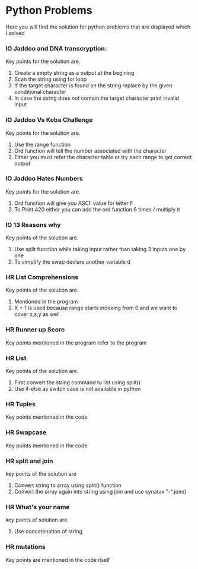 # Python Problems

Here you will find the solution for python problems that are displayed which I solved

### IO Jaddoo and DNA transcryption:
  Key points for the solution are.
  1. Create a empty string as a output at the begining
  2. Scan the string using for loop
  3. If the target character is found on the string replace by the given conditional character
  4. In case the string does not contain the target character print invalid input
  
  
### IO Jaddoo Vs Koba Challenge
   Key points for the solution are.
   1. Use the range function
   2. Ord function will tell the number associated with the character
   3. Either you must refer the character table or try each range to get correct output

### IO Jaddoo Hates Numbers
   Key points for the solution are.
   1. Ord function will give you ASCII value for letter F
   2. To Print 420 either you can add the ord function 6 times / multiply it

### IO 13 Reasons why
   Key points of the solution are.
   1. Use split function while taking input rather than taking 3 inputs one by one
   2. To simplify the swap declare another variable d

### HR List Comprehensions
   Key points of the solution are.
   1. Mentioned in the program
   2. X + 1 is used because range starts indexing from 0 and we want to cover x,z,y as well

### HR Runner up Score
   Key points mentioned in the program refer to the program
   
### HR List
   Key points of the solution are.
   1. First convert the string command to list using split()
   2. Use if-else as switch case is not available in python

### HR Tuples
  Key points mentioned in the code
  
### HR Swapcase
  Key points mentioned in the code
  
### HR split and join
   key points of the solution are
   1. Convert string to array using split() function
   2. Convert the array again into string using join and use synatax "-".join()

### HR What's your name
   key points of solution are.
   1. Use concatenation of string

### HR mutations
   Key points are mentioned in the code itself
